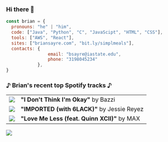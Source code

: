 ### Hi there 👋

```javascript
const brian = {
  pronouns: "he" | "him",
  code: ["Java", "Python", "C", "JavaScipt", "HTML", "CSS"],
  tools: ["AWS", "React"],
  sites: ["briansayre.com", "bit.ly/simplmeals"],
  contacts: {
                email: "bsayre@iastate.edu",
                phone: "3198045234"
            },
}
```

### ♪ Brian's recent top Spotify tracks ♪ 
<table>
<!-- top_tracks starts -->
<tr> <td> <img src="https://i.scdn.co/image/ab67616d000048516bbd6589349e2bab2ce3f38b"> </td> <td> <b>"I Don't Think I'm Okay"</b> by Bazzi</td> </tr>
<tr> <td> <img src="https://i.scdn.co/image/ab67616d000048518e59b60132f8d99895ab4803"> </td> <td> <b>"IMPORTED (with 6LACK)"</b> by Jessie Reyez</td> </tr>
<tr> <td> <img src="https://i.scdn.co/image/ab67616d00004851038e01a9fbf375dcccea5a3c"> </td> <td> <b>"Love Me Less (feat. Quinn XCII)"</b> by MAX</td> </tr>
<!-- top_tracks ends -->
</table>

![](https://visitor-badge.glitch.me/badge?page_id=briansayre.briansayre)
